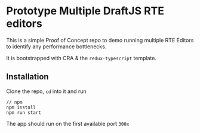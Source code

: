 # Prototype Multiple DraftJS RTE editors

This is a simple Proof of Concept repo to demo running multiple RTE Editors to identify any performance bottlenecks.

It is bootstrapped with CRA & the `redux-typescript` template.

## Installation

Clone the repo, `cd` into it and run

```
// npm
npm install
npm run start
```

The app should run on the first available port `300x`
